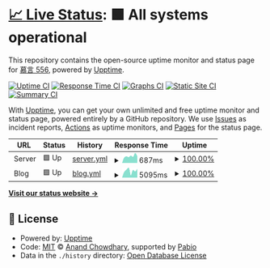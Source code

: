 # [📈 Live Status](https://muyan556.github.io/upptime): <!--live status--> **🟩 All systems operational**

This repository contains the open-source uptime monitor and status page for [慕言 556](https://muyan556.github.io/upptime), powered by [Upptime](https://github.com/upptime/upptime).

[![Uptime CI](https://github.com/muyan556/upptime/workflows/Uptime%20CI/badge.svg)](https://github.com/muyan556/upptime/actions?query=workflow%3A%22Uptime+CI%22)
[![Response Time CI](https://github.com/muyan556/upptime/workflows/Response%20Time%20CI/badge.svg)](https://github.com/muyan556/upptime/actions?query=workflow%3A%22Response+Time+CI%22)
[![Graphs CI](https://github.com/muyan556/upptime/workflows/Graphs%20CI/badge.svg)](https://github.com/muyan556/upptime/actions?query=workflow%3A%22Graphs+CI%22)
[![Static Site CI](https://github.com/muyan556/upptime/workflows/Static%20Site%20CI/badge.svg)](https://github.com/muyan556/upptime/actions?query=workflow%3A%22Static+Site+CI%22)
[![Summary CI](https://github.com/muyan556/upptime/workflows/Summary%20CI/badge.svg)](https://github.com/muyan556/upptime/actions?query=workflow%3A%22Summary+CI%22)

With [Upptime](https://upptime.js.org), you can get your own unlimited and free uptime monitor and status page, powered entirely by a GitHub repository. We use [Issues](https://github.com/muyan556/upptime/issues) as incident reports, [Actions](https://github.com/muyan556/upptime/actions) as uptime monitors, and [Pages](https://muyan556.github.io/upptime) for the status page.

<!--start: status pages-->
<!-- This summary is generated by Upptime (https://github.com/upptime/upptime) -->
<!-- Do not edit this manually, your changes will be overwritten -->
<!-- prettier-ignore -->
| URL | Status | History | Response Time | Uptime |
| --- | ------ | ------- | ------------- | ------ |
| <img alt="" src="https://icons.duckduckgo.com/ip3/null.ico" height="13"> Server | 🟩 Up | [server.yml](https://github.com/muyan556/upptime/commits/HEAD/history/server.yml) | <details><summary><img alt="Response time graph" src="./graphs/server/response-time-week.png" height="20"> 687ms</summary><br><a href="https://muyan556.github.io/upptime/history/server"><img alt="Response time 734" src="https://img.shields.io/endpoint?url=https%3A%2F%2Fraw.githubusercontent.com%2Fmuyan556%2Fupptime%2FHEAD%2Fapi%2Fserver%2Fresponse-time.json"></a><br><a href="https://muyan556.github.io/upptime/history/server"><img alt="24-hour response time 602" src="https://img.shields.io/endpoint?url=https%3A%2F%2Fraw.githubusercontent.com%2Fmuyan556%2Fupptime%2FHEAD%2Fapi%2Fserver%2Fresponse-time-day.json"></a><br><a href="https://muyan556.github.io/upptime/history/server"><img alt="7-day response time 687" src="https://img.shields.io/endpoint?url=https%3A%2F%2Fraw.githubusercontent.com%2Fmuyan556%2Fupptime%2FHEAD%2Fapi%2Fserver%2Fresponse-time-week.json"></a><br><a href="https://muyan556.github.io/upptime/history/server"><img alt="30-day response time 734" src="https://img.shields.io/endpoint?url=https%3A%2F%2Fraw.githubusercontent.com%2Fmuyan556%2Fupptime%2FHEAD%2Fapi%2Fserver%2Fresponse-time-month.json"></a><br><a href="https://muyan556.github.io/upptime/history/server"><img alt="1-year response time 734" src="https://img.shields.io/endpoint?url=https%3A%2F%2Fraw.githubusercontent.com%2Fmuyan556%2Fupptime%2FHEAD%2Fapi%2Fserver%2Fresponse-time-year.json"></a></details> | <details><summary><a href="https://muyan556.github.io/upptime/history/server">100.00%</a></summary><a href="https://muyan556.github.io/upptime/history/server"><img alt="All-time uptime 100.00%" src="https://img.shields.io/endpoint?url=https%3A%2F%2Fraw.githubusercontent.com%2Fmuyan556%2Fupptime%2FHEAD%2Fapi%2Fserver%2Fuptime.json"></a><br><a href="https://muyan556.github.io/upptime/history/server"><img alt="24-hour uptime 100.00%" src="https://img.shields.io/endpoint?url=https%3A%2F%2Fraw.githubusercontent.com%2Fmuyan556%2Fupptime%2FHEAD%2Fapi%2Fserver%2Fuptime-day.json"></a><br><a href="https://muyan556.github.io/upptime/history/server"><img alt="7-day uptime 100.00%" src="https://img.shields.io/endpoint?url=https%3A%2F%2Fraw.githubusercontent.com%2Fmuyan556%2Fupptime%2FHEAD%2Fapi%2Fserver%2Fuptime-week.json"></a><br><a href="https://muyan556.github.io/upptime/history/server"><img alt="30-day uptime 100.00%" src="https://img.shields.io/endpoint?url=https%3A%2F%2Fraw.githubusercontent.com%2Fmuyan556%2Fupptime%2FHEAD%2Fapi%2Fserver%2Fuptime-month.json"></a><br><a href="https://muyan556.github.io/upptime/history/server"><img alt="1-year uptime 100.00%" src="https://img.shields.io/endpoint?url=https%3A%2F%2Fraw.githubusercontent.com%2Fmuyan556%2Fupptime%2FHEAD%2Fapi%2Fserver%2Fuptime-year.json"></a></details>
| <img alt="" src="https://icons.duckduckgo.com/ip3/null.ico" height="13"> Blog | 🟩 Up | [blog.yml](https://github.com/muyan556/upptime/commits/HEAD/history/blog.yml) | <details><summary><img alt="Response time graph" src="./graphs/blog/response-time-week.png" height="20"> 5095ms</summary><br><a href="https://muyan556.github.io/upptime/history/blog"><img alt="Response time 3521" src="https://img.shields.io/endpoint?url=https%3A%2F%2Fraw.githubusercontent.com%2Fmuyan556%2Fupptime%2FHEAD%2Fapi%2Fblog%2Fresponse-time.json"></a><br><a href="https://muyan556.github.io/upptime/history/blog"><img alt="24-hour response time 4904" src="https://img.shields.io/endpoint?url=https%3A%2F%2Fraw.githubusercontent.com%2Fmuyan556%2Fupptime%2FHEAD%2Fapi%2Fblog%2Fresponse-time-day.json"></a><br><a href="https://muyan556.github.io/upptime/history/blog"><img alt="7-day response time 5095" src="https://img.shields.io/endpoint?url=https%3A%2F%2Fraw.githubusercontent.com%2Fmuyan556%2Fupptime%2FHEAD%2Fapi%2Fblog%2Fresponse-time-week.json"></a><br><a href="https://muyan556.github.io/upptime/history/blog"><img alt="30-day response time 3521" src="https://img.shields.io/endpoint?url=https%3A%2F%2Fraw.githubusercontent.com%2Fmuyan556%2Fupptime%2FHEAD%2Fapi%2Fblog%2Fresponse-time-month.json"></a><br><a href="https://muyan556.github.io/upptime/history/blog"><img alt="1-year response time 3521" src="https://img.shields.io/endpoint?url=https%3A%2F%2Fraw.githubusercontent.com%2Fmuyan556%2Fupptime%2FHEAD%2Fapi%2Fblog%2Fresponse-time-year.json"></a></details> | <details><summary><a href="https://muyan556.github.io/upptime/history/blog">100.00%</a></summary><a href="https://muyan556.github.io/upptime/history/blog"><img alt="All-time uptime 99.86%" src="https://img.shields.io/endpoint?url=https%3A%2F%2Fraw.githubusercontent.com%2Fmuyan556%2Fupptime%2FHEAD%2Fapi%2Fblog%2Fuptime.json"></a><br><a href="https://muyan556.github.io/upptime/history/blog"><img alt="24-hour uptime 100.00%" src="https://img.shields.io/endpoint?url=https%3A%2F%2Fraw.githubusercontent.com%2Fmuyan556%2Fupptime%2FHEAD%2Fapi%2Fblog%2Fuptime-day.json"></a><br><a href="https://muyan556.github.io/upptime/history/blog"><img alt="7-day uptime 100.00%" src="https://img.shields.io/endpoint?url=https%3A%2F%2Fraw.githubusercontent.com%2Fmuyan556%2Fupptime%2FHEAD%2Fapi%2Fblog%2Fuptime-week.json"></a><br><a href="https://muyan556.github.io/upptime/history/blog"><img alt="30-day uptime 99.86%" src="https://img.shields.io/endpoint?url=https%3A%2F%2Fraw.githubusercontent.com%2Fmuyan556%2Fupptime%2FHEAD%2Fapi%2Fblog%2Fuptime-month.json"></a><br><a href="https://muyan556.github.io/upptime/history/blog"><img alt="1-year uptime 99.86%" src="https://img.shields.io/endpoint?url=https%3A%2F%2Fraw.githubusercontent.com%2Fmuyan556%2Fupptime%2FHEAD%2Fapi%2Fblog%2Fuptime-year.json"></a></details>

<!--end: status pages-->

[**Visit our status website →**](https://muyan556.github.io/upptime)

## 📄 License

- Powered by: [Upptime](https://github.com/upptime/upptime)
- Code: [MIT](./LICENSE) © [Anand Chowdhary](https://anandchowdhary.com), supported by [Pabio](https://pabio.com)
- Data in the `./history` directory: [Open Database License](https://opendatacommons.org/licenses/odbl/1-0/)
